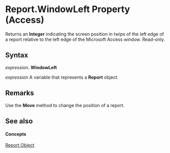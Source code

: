 
# Report.WindowLeft Property (Access)

Returns an  **Integer** indicating the screen position in twips of the left edge of a report relative to the left edge of the Microsoft Access window. Read-only.


## Syntax

 _expression_. **WindowLeft**

 _expression_ A variable that represents a **Report** object.


## Remarks

Use the  **Move** method to change the position of a report.


## See also


#### Concepts


[Report Object](6f77c1b4-a9ce-7caa-204c-fe0755c6f9df.md)
